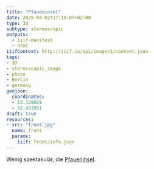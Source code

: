 ```yaml
---
title: "Pfaueninsel"
date: 2025-04-02T17:15:07+02:00
type: 3d
subtype: stereoscopic
outputs:
  - iiif-manifest
  - html
iiifContext: http://iiif.io/api/image/2/context.json
tags:
- 3D
- stereoscopic_image
- photo
- Berlin
- germany
geojson:
  coordinates:
  - 13.128029
  - 52.433951
draft: true
resources:
- src: "front.jpg"
  name: front
  params:
    iiif: front/info.json
---
```


Wenig spektakulär, die [Pfaueninsel](https://de.wikipedia.org/wiki/Pfaueninsel).
